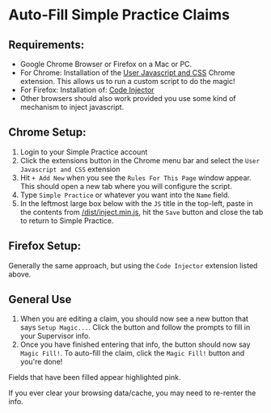 # Auto-Fill Simple Practice Claims

## Requirements:

-  Google Chrome Browser or Firefox on a Mac or PC.
-  For Chrome: Installation of the <a href="https://chrome.google.com/webstore/detail/user-javascript-and-css/nbhcbdghjpllgmfilhnhkllmkecfmpld" target="_blank">User Javascript and CSS</a> Chrome extension. This allows us to run a custom script to do the magic!
-  For Firefox: Installation of: <a href="https://addons.mozilla.org/en-US/firefox/addon/codeinjector/" target="_blank">Code Injector</a>
-  Other browsers should also work provided you use some kind of mechanism to inject javascript.

## Chrome Setup:

1. Login to your Simple Practice account
2. Click the extensions button in the Chrome menu bar and select the `User Javascript and CSS` extension
3. Hit `+ Add New` when you see the `Rules For This Page` window appear. This should open a new tab where you will configure the script.
4. Type `Simple Practice` or whatever you want into the `Name` field.
5. In the leftmost large box below with the `JS` title in the top-left, paste in the contents from [/dist/inject.min.js](/dist/inject.min.js), hit the `Save` button and close the tab to return to Simple Practice.

## Firefox Setup:

Generally the same approach, but using the `Code Injector` extension listed above.

## General Use

1. When you are editing a claim, you should now see a new button that says `Setup Magic...`. Click the button and follow the prompts to fill in your Supervisor info.
2. Once you have finished entering that info, the button should now say `Magic Fill!`. To auto-fill the claim, click the `Magic Fill!` button and you're done!

Fields that have been filled appear highlighted pink.

If you ever clear your browsing data/cache, you may need to re-renter the info.
